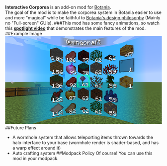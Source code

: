 **Interactive Corporea** is an add-on mod for [Botania](https://www.curseforge.com/minecraft/mc-mods/botania "Botania").    
The goal of the mod is to make the corporea system in Botania easier to use and more "magical" while be faithful to [Botania's design philosophy](https://botaniamod.net/ "") (Mainly no "Full-screen" GUIs).
###This mod has some fancy animations, so watch this **[spotlight video](https://streamable.com/0jrgbv "spotlight")** that demonstrates the main features of the mod.    
##Example Image
![Halo Interface Example](https://github.com/shBLOCK/InteractiveCorporea/blob/master/images/interface_example.png?raw=true "Halo Interface Example")
##Future Plans
- A wormhole system that allows teleporting items thrown towards the halo interface to your base (wormhole render is shader-based, and has a warp effect around it)
- Auto crafting system
##Modpack Policy
Of course! You can use this mod in your modpack.